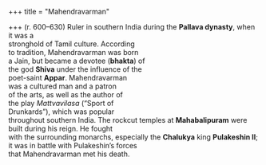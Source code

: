 +++
title = "Mahendravarman"

+++
(r. 600–630) Ruler in southern India during the **Pallava dynasty**, when it was a  
stronghold of Tamil culture. According  
to tradition, Mahendravarman was born  
a Jain, but became a devotee (**bhakta**) of  
the god **Shiva** under the influence of the  
poet-saint **Appar**. Mahendravarman  
was a cultured man and a patron  
of the arts, as well as the author of  
the play *Mattvavilasa* (“Sport of  
Drunkards”), which was popular  
throughout southern India. The rockcut temples at **Mahabalipuram** were  
built during his reign. He fought  
with the surrounding monarchs, especially the **Chalukya** king **Pulakeshin II**;  
it was in battle with Pulakeshin’s forces  
that Mahendravarman met his death.